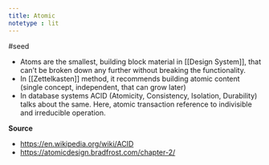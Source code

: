 ```yaml
---
title: Atomic
notetype : lit
---
```


#seed  

- Atoms are the smallest, building block material in [[Design System]],  that can’t be broken down any further without breaking the functionality.
- In [[Zettelkasten]] method, it recommends building atomic content (single concept, independent, that can grow later)
- In database systems ACID (Atomicity, Consistency, Isolation, Durability) talks about the same. Here, atomic transaction reference to indivisible and irreducible operation. 

**Source**
- https://en.wikipedia.org/wiki/ACID
- https://atomicdesign.bradfrost.com/chapter-2/